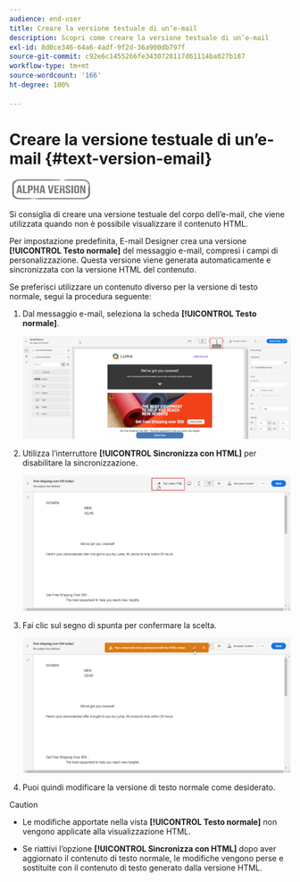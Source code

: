 ```yaml
---
audience: end-user
title: Creare la versione testuale di un’e-mail
description: Scopri come creare la versione testuale di un’e-mail
exl-id: 8d0ce346-64a6-4adf-9f2d-36a900db797f
source-git-commit: c92e6c1455266fe3430720117d61114ba027b187
workflow-type: tm+mt
source-wordcount: '166'
ht-degree: 100%

---
```


# Creare la versione testuale di un’e-mail {#text-version-email}

![](../assets/do-not-localize/badge.png)

Si consiglia di creare una versione testuale del corpo dell’e-mail, che viene utilizzata quando non è possibile visualizzare il contenuto HTML.

Per impostazione predefinita, E-mail Designer crea una versione **[!UICONTROL Testo normale]** del messaggio e-mail, compresi i campi di personalizzazione. Questa versione viene generata automaticamente e sincronizzata con la versione HTML del contenuto.

Se preferisci utilizzare un contenuto diverso per la versione di testo normale, segui la procedura seguente:

1. Dal messaggio e-mail, seleziona la scheda **[!UICONTROL Testo normale]**.

   ![](assets/text_version_3.png)

1. Utilizza l’interruttore **[!UICONTROL Sincronizza con HTML]** per disabilitare la sincronizzazione.

   ![](assets/text_version_1.png)

1. Fai clic sul segno di spunta per confermare la scelta.

   ![](assets/text_version_2.png)

1. Puoi quindi modificare la versione di testo normale come desiderato.

>[!CAUTION]
>
>* Le modifiche apportate nella vista **[!UICONTROL Testo normale]** non vengono applicate alla visualizzazione HTML.
>
>* Se riattivi l’opzione **[!UICONTROL Sincronizza con HTML]** dopo aver aggiornato il contenuto di testo normale, le modifiche vengono perse e sostituite con il contenuto di testo generato dalla versione HTML.

